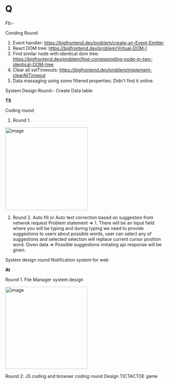 # Q

Fb:-

Conding Round
  1. Event handler: https://bigfrontend.dev/problem/create-an-Event-Emitter
  2. React DOM tree: https://bigfrontend.dev/problem/Virtual-DOM-I
  3. Find similar node with identical dom tree: https://bigfrontend.dev/problem/find-corresponding-node-in-two-identical-DOM-tree
  4. Clear all setTimeouts: https://bigfrontend.dev/problem/implement-clearAllTimeout
  5. Data massaging using some filtered properties: Didn't find it online.

System Design Round:-
  Create Data table


**TS**

Coding round
1. Round 1.
<img width="260" alt="image" src="https://github.com/Ganpatkakar/Interview-questions/assets/13637167/795b035a-2159-4ba9-942c-150522f8a064">

2. Round 2. Auto fill or Auto text correction based on suggestion from netwrok request
  Problem statement => 1. There will be an input field where you will be typing and during typing we need to provide suggestions to users about possible words, user can select any of suggestions and selected selection
  will replace current cursor position word.
  Given data => Possible suggestions imitating api response will be given.
  
System design round
  Notification system for web



**At**

Round 1. File Manager system design

<img width="258" alt="image" src="https://github.com/Ganpatkakar/Interview-questions/assets/13637167/bfce6f5e-3281-4008-926f-dde57df20876">

Round 2: JS coding and browser coding round
Design TICTACTOE game
